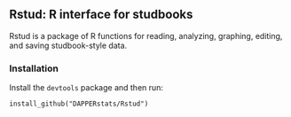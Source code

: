 ## Rstud: R interface for studbooks

Rstud is a package of R functions for reading, analyzing, graphing, editing,
and saving studbook-style data.

### Installation

Install the `devtools` package and then run:

```
install_github("DAPPERstats/Rstud")
```
